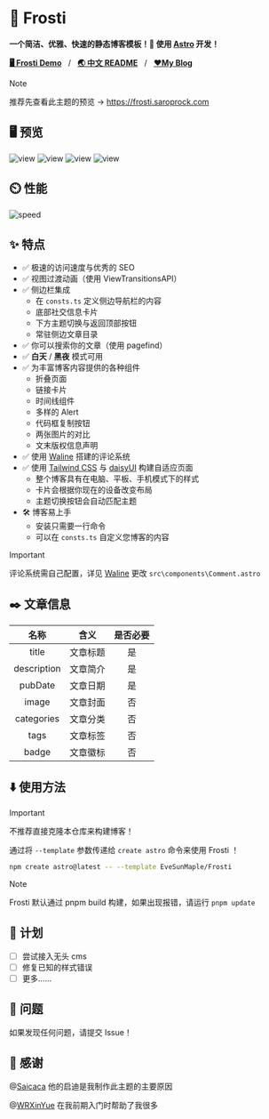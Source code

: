 # 🧊 Frosti

**一个简洁、优雅、快速的静态博客模板！🚀 使用 [Astro](https://astro.build/) 开发！**

[**🖥️ Frosti Demo**](https://frosti.saroprock.com)&nbsp;&nbsp;&nbsp;/&nbsp;&nbsp;&nbsp;[**🌏 中文 README**](https://github.com/EveSunMaple/Frosti/blob/main/README.zh-CN.md)&nbsp;&nbsp;&nbsp;/&nbsp;&nbsp;&nbsp;[**❤️My Blog**](https://www.saroprock.com)

> [!NOTE]
> 推荐先查看此主题的预览 -> https://frosti.saroprock.com

## 🖥️ 预览

![view](https://frosti.saroprock.com/display/Frosti_1.png)
![view](https://frosti.saroprock.com/display/Frosti_2.png)
![view](https://frosti.saroprock.com/display/Frosti_3.png)
![view](https://frosti.saroprock.com/display/Frosti_4.png)

## ⏲️ 性能

![speed](./400-lighthouse.png)

## ✨ 特点

- ✅ 极速的访问速度与优秀的 SEO
- ✅ 视图过渡动画（使用 ViewTransitionsAPI）
- ✅ 侧边栏集成
  - 在 `consts.ts` 定义侧边导航栏的内容
  - 底部社交信息卡片
  - 下方主题切换与返回顶部按钮
  - 常驻侧边文章目录
- ✅ 你可以搜索你的文章（使用 pagefind）
- ✅ **白天** / **黑夜** 模式可用
- ✅ 为丰富博客内容提供的各种组件
  - 折叠页面
  - 链接卡片
  - 时间线组件
  - 多样的 Alert
  - 代码框复制按钮
  - 两张图片的对比
  - 文末版权信息声明
- ✅ 使用 [Waline](https://waline.js.org/) 搭建的评论系统
- ✅ 使用 [Tailwind CSS](https://tailwindcss.com/) 与 [daisyUI](https://daisyui.com/) 构建自适应页面
  - 整个博客具有在电脑、平板、手机模式下的样式
  - 卡片会根据你现在的设备改变布局
  - 主题切换按钮会自动匹配主题
- 🛠️ 博客易上手
  - 安装只需要一行命令
  - 可以在 `consts.ts` 自定义您博客的内容

> [!IMPORTANT]
> 评论系统需自己配置，详见 [Waline](https://waline.js.org/) 更改 `src\components\Comment.astro`

## ✒️ 文章信息

|    名称     |   含义   | 是否必要 |
| :---------: | :------: | :------: |
|    title    | 文章标题 |    是    |
| description | 文章简介 |    是    |
|   pubDate   | 文章日期 |    是    |
|    image    | 文章封面 |    否    |
| categories  | 文章分类 |    否    |
|    tags     | 文章标签 |    否    |
|    badge    | 文章徽标 |    否    |

## ⬇️ 使用方法

> [!IMPORTANT]
> 不推荐直接克隆本仓库来构建博客！

通过将 `--template` 参数传递给 `create astro` 命令来使用 Frosti ！

```sh
npm create astro@latest -- --template EveSunMaple/Frosti
```

> [!NOTE]
> Frosti 默认通过 pnpm build 构建，如果出现报错，请运行 `pnpm update`

## 🎯 计划

- [ ] 尝试接入无头 cms
- [ ] 修复已知的样式错误
- [ ] 更多……

## 👀 问题

如果发现任何问题，请提交 Issue！

## 🎉 感谢

@[Saicaca](https://github.com/saicaca) 他的启迪是我制作此主题的主要原因

@[WRXinYue](https://github.com/WRXinYue) 在我前期入门时帮助了我很多
